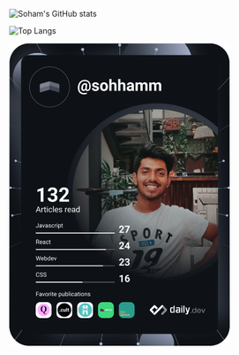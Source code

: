 

<!--
**sohhamm/sohhamm** is a ✨ _special_ ✨ repository because its `README.md` (this file) appears on your GitHub profile.

Here are some ideas to get you started:

- 🔭 I’m currently working on ...
- 🌱 I’m currently learning ...
- 👯 I’m looking to collaborate on ...
- 🤔 I’m looking for help with ...
- 💬 Ask me about ...
- 📫 How to reach me: ...
- 😄 Pronouns: ...
- ⚡ Fun fact: ...
-->

![Soham's GitHub stats](https://github-readme-stats.vercel.app/api?username=sohhamm&count_private=true&show_icons=true&theme=nightowl)

![Top Langs](https://github-readme-stats.vercel.app/api/top-langs/?username=sohhamm&count_private=true&show_icons=true&theme=nightowl)
    
<a href="https://app.daily.dev/sohhamm"><img src="https://github.com/sohhamm/sohhamm/blob/main/devcard.svg" width="400" alt="Soham Sarkar's Dev Card"/></a>
